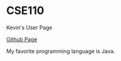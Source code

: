 # CSE110
Kevin's User Page

[Github Page](https://klam13630.github.io/CSE110/)

My favorite programming language is Java.

